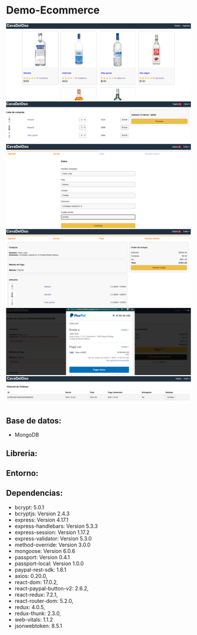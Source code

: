 # Demo-Ecommerce


![Inicio](/auxi/aux1.PNG)
![Ligas](/auxi/aux2.PNG)
![Ligas](/auxi/aux3.PNG)
![Ligas](/auxi/aux4.PNG)
![Ligas](/auxi/aux5.PNG)
![Ligas](/auxi/aux6.PNG)

## Base de datos: 
* MongoDB



## Libreria:



## Entorno:



## Dependencias:
* bcrypt: 5.0.1
* bcryptjs: Version 2.4.3
* express: Version 4.17.1
* express-handlebars: Version 5.3.3
* express-session: Version 1.17.2
* express-validator: Version 5.3.0
* method-override: Version 3.0.0
* mongoose: Version 6.0.6
* passport: Version 0.4.1
* passport-local: Version 1.0.0
* paypal-rest-sdk: 1.8.1
* axios: 0.20.0,
* react-dom: 17.0.2,
* react-paypal-button-v2: 2.6.2,
* react-redux: 7.2.1,
* react-router-dom: 5.2.0,
* redux: 4.0.5,
* redux-thunk: 2.3.0,
* web-vitals: 1.1.2
* jsonwebtoken: 8.5.1

